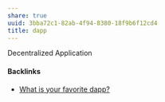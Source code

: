 ```yaml
---
share: true
uuid: 3bba72c1-82ab-4f94-8380-18f9b6f12cd4
title: dapp
---
```

Decentralized Application

#### Backlinks

* [What is your favorite dapp?](/017268b0-d3e5-4a25-b0cc-77482b8f880b)